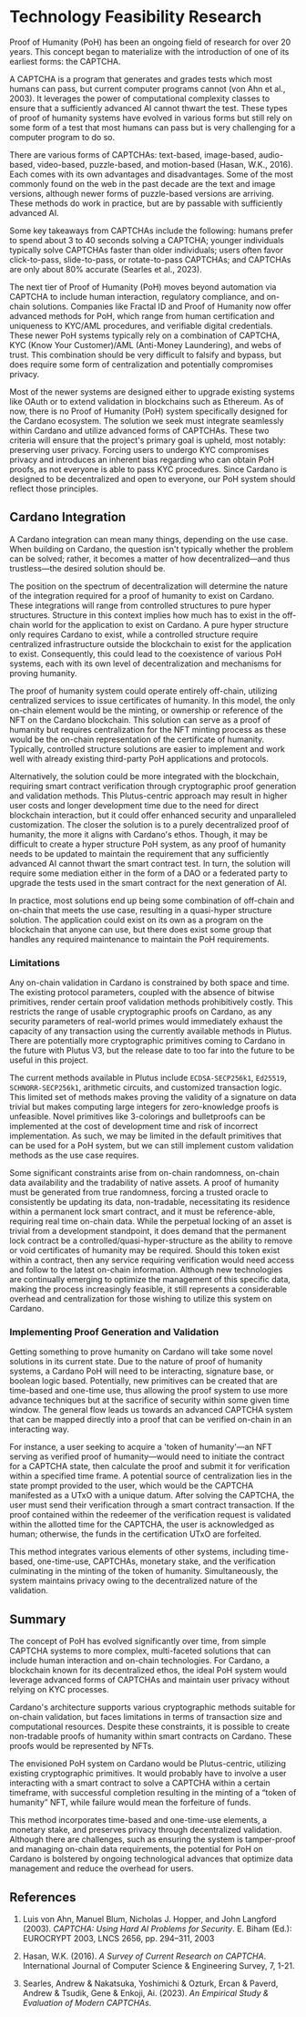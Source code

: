 # Technology Feasibility Research

Proof of Humanity (PoH) has been an ongoing field of research for over 20 years. This concept began to materialize with the introduction of one of its earliest forms: the CAPTCHA.

A CAPTCHA is a program that generates and grades tests which most humans can pass, but current computer programs cannot (von Ahn et al., 2003). It leverages the power of computational complexity classes to ensure that a sufficiently advanced AI cannot thwart the test. These types of proof of humanity systems have evolved in various forms but still rely on some form of a test that most humans can pass but is very challenging for a computer program to do so.

There are various forms of CAPTCHAs: text-based, image-based, audio-based, video-based, puzzle-based, and motion-based (Hasan, W.K., 2016). Each comes with its own advantages and disadvantages. Some of the most commonly found on the web in the past decade are the text and image versions, although newer forms of puzzle-based versions are arriving. These methods do work in practice, but are by passable with sufficiently advanced AI.

Some key takeaways from CAPTCHAs include the following: humans prefer to spend about 3 to 40 seconds solving a CAPTCHA; younger individuals typically solve CAPTCHAs faster than older individuals; users often favor click-to-pass, slide-to-pass, or rotate-to-pass CAPTCHAs; and CAPTCHAs are only about 80% accurate (Searles et al., 2023).

The next tier of Proof of Humanity (PoH) moves beyond automation via CAPTCHA to include human interaction, regulatory compliance, and on-chain solutions. Companies like Fractal ID and Proof of Humanity now offer advanced methods for PoH, which range from human certification and uniqueness to KYC/AML procedures, and verifiable digital credentials. These newer PoH systems typically rely on a combination of CAPTCHA, KYC (Know Your Customer)/AML (Anti-Money Laundering), and webs of trust. This combination should be very difficult to falsify and bypass, but does require some form of centralization and potentially compromises privacy.

Most of the newer systems are designed either to upgrade existing systems like OAuth or to extend validation in blockchains such as Ethereum. As of now, there is no Proof of Humanity (PoH) system specifically designed for the Cardano ecosystem. The solution we seek must integrate seamlessly within Cardano and utilize advanced forms of CAPTCHAs. These two criteria will ensure that the project's primary goal is upheld, most notably: preserving user privacy. Forcing users to undergo KYC compromises privacy and introduces an inherent bias regarding who can obtain PoH proofs, as not everyone is able to pass KYC procedures. Since Cardano is designed to be decentralized and open to everyone, our PoH system should reflect those principles.

## Cardano Integration

A Cardano integration can mean many things, depending on the use case. When building on Cardano, the question isn't typically whether the problem can be solved; rather, it becomes a matter of how decentralized—and thus trustless—the desired solution should be.

The position on the spectrum of decentralization will determine the nature of the integration required for a proof of humanity to exist on Cardano. These integrations will range from controlled structures to pure hyper structures. Structure in this context implies how much has to exist in the off-chain world for the application to exist on Cardano. A pure hyper structure only requires Cardano to exist, while a controlled structure require centralized infrastructure outside the blockchain to exist for the application to exist. Consequently, this could lead to the coexistence of various PoH systems, each with its own level of decentralization and mechanisms for proving humanity.

The proof of humanity system could operate entirely off-chain, utilizing centralized services to issue certificates of humanity. In this model, the only on-chain element would be the minting, or ownership or reference of the NFT on the Cardano blockchain. This solution can serve as a proof of humanity but requires centralization for the NFT minting process as these would be the on-chain representation of the certificate of humanity. Typically, controlled structure solutions are easier to implement and work well with already existing third-party PoH applications and protocols.

Alternatively, the solution could be more integrated with the blockchain, requiring smart contract verification through cryptographic proof generation and validation methods. This Plutus-centric approach may result in higher user costs and longer development time due to the need for direct blockchain interaction, but it could offer enhanced security and unparalleled customization. The closer the solution is to a purely decentralized proof of humanity, the more it aligns with Cardano's ethos. Though, it may be difficult to create a hyper structure PoH system, as any proof of humanity needs to be updated to maintain the requirement that any sufficiently advanced AI cannot thwart the smart contract test. In turn, the solution will require some mediation either in the form of a DAO or a federated party to upgrade the tests used in the smart contract for the next generation of AI.

In practice, most solutions end up being some combination of off-chain and on-chain that meets the use case, resulting in a quasi-hyper structure solution. The application could exist on its own as a program on the blockchain that anyone can use, but there does exist some group that handles any required maintenance to maintain the PoH requirements.

### Limitations

Any on-chain validation in Cardano is constrained by both space and time. The existing protocol parameters, coupled with the absence of bitwise primitives, render certain proof validation methods prohibitively costly. This restricts the range of usable cryptographic proofs on Cardano, as any security parameters of real-world primes would immediately exhaust the capacity of any transaction using the currently available methods in Plutus. There are potentially more cryptographic primitives coming to Cardano in the future with Plutus V3, but the release date to too far into the future to be useful in this project.

The current methods available in Plutus include `ECDSA-SECP256k1`, `Ed25519`, `SCHNORR-SECP256k1`, arithmetic circuits, and customized transaction logic. This limited set of methods makes proving the validity of a signature on data trivial but makes computing large integers for zero-knowledge proofs is unfeasible. Novel primitives like 3-colorings and bulletproofs can be implemented at the cost of development time and risk of incorrect implementation. As such, we may be limited in the default primitives that can be used for a PoH system, but we can still implement custom validation methods as the use case requires.

Some significant constraints arise from on-chain randomness, on-chain data availability and the tradability of native assets. A proof of humanity must be generated from true randomness, forcing a trusted oracle to consistently be updating its data, non-tradable, necessitating its residence within a permanent lock smart contract, and it must be reference-able, requiring real time on-chain data. While the perpetual locking of an asset is trivial from a development standpoint, it does demand that the permanent lock contract be a controlled/quasi-hyper-structure as the ability to remove or void certificates of humanity may be required. Should this token exist within a contract, then any service requiring verification would need access and follow to the latest on-chain information. Although new technologies are continually emerging to optimize the management of this specific data, making the process increasingly feasible, it still represents a considerable overhead and centralization for those wishing to utilize this system on Cardano.


### Implementing Proof Generation and Validation

Getting something to prove humanity on Cardano will take some novel solutions in its current state. Due to the nature of proof of humanity systems, a Cardano PoH will need to be interacting, signature base, or boolean logic based. Potentially, new primitives can be created that are time-based and one-time use, thus allowing the proof system to use more advance techniques but at the sacrifice of security within some given time window. The general flow leads us towards an advanced CAPTCHA system that can be mapped directly into a proof that can be verified on-chain in an interacting way. 

For instance, a user seeking to acquire a 'token of humanity'—an NFT serving as verified proof of humanity—would need to initiate the contract for a CAPTCHA state, then calculate the proof and submit it for verification within a specified time frame. A potential source of centralization lies in the state prompt provided to the user, which would be the CAPTCHA manifested as a UTxO with a unique datum. After solving the CAPTCHA, the user must send their verification through a smart contract transaction. If the proof contained within the redeemer of the verification request is validated within the allotted time for the CAPTCHA, the user is acknowledged as human; otherwise, the funds in the certification UTxO are forfeited.

This method integrates various elements of other systems, including time-based, one-time-use, CAPTCHAs, monetary stake, and the verification culminating in the minting of the token of humanity. Simultaneously, the system maintains privacy owing to the decentralized nature of the validation.

## Summary

The concept of PoH has evolved significantly over time, from simple CAPTCHA systems to more complex, multi-faceted solutions that can include human interaction and on-chain technologies. For Cardano, a blockchain known for its decentralized ethos, the ideal PoH system would leverage advanced forms of CAPTCHAs and maintain user privacy without relying on KYC processes.

Cardano's architecture supports various cryptographic methods suitable for on-chain validation, but faces limitations in terms of transaction size and computational resources. Despite these constraints, it is possible to create non-tradable proofs of humanity within smart contracts on Cardano. These proofs would be represented by NFTs.

The envisioned PoH system on Cardano would be Plutus-centric, utilizing existing cryptographic primitives. It would probably have to involve a user interacting with a smart contract to solve a CAPTCHA within a certain timeframe, with successful completion resulting in the minting of a “token of humanity” NFT, while failure would mean the forfeiture of funds.

This method incorporates time-based and one-time-use elements, a monetary stake, and preserves privacy through decentralized validation. Although there are challenges, such as ensuring the system is tamper-proof and managing on-chain data requirements, the potential for PoH on Cardano is bolstered by ongoing technological advances that optimize data management and reduce the overhead for users.


## References

1. Luis von Ahn, Manuel Blum, Nicholas J. Hopper, and John Langford (2003). *CAPTCHA: Using Hard AI Problems for Security*. E. Biham (Ed.): EUROCRYPT 2003, LNCS 2656, pp. 294–311, 2003

2. Hasan, W.K. (2016). *A Survey of Current Research on CAPTCHA*. International Journal of Computer Science & Engineering Survey, 7, 1-21.

3. Searles, Andrew & Nakatsuka, Yoshimichi & Ozturk, Ercan & Paverd, Andrew & Tsudik, Gene & Enkoji, Ai. (2023). *An Empirical Study & Evaluation of Modern CAPTCHAs*. 